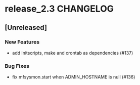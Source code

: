 # release_2.3 CHANGELOG

## [Unreleased]

### New Features

- add initscripts, make and crontab as dependencies (#137)

### Bug Fixes

- fix mfsysmon.start when ADMIN_HOSTNAME is null (#136)


